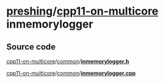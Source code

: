 # [preshing](https://github.com/preshing)/**[cpp11-on-multicore](https://github.com/preshing/cpp11-on-multicore)** **inmemorylogger**

## Source code

[cpp11-on-multicore](https://github.com/preshing/cpp11-on-multicore)/[common](https://github.com/preshing/cpp11-on-multicore/tree/master/common)/[**inmemorylogger.h**](https://github.com/preshing/cpp11-on-multicore/blob/master/common/inmemorylogger.h)

[cpp11-on-multicore](https://github.com/preshing/cpp11-on-multicore)/[common](https://github.com/preshing/cpp11-on-multicore/tree/master/common)/[**inmemorylogger.cpp**](https://github.com/preshing/cpp11-on-multicore/blob/master/common/inmemorylogger.cpp)
